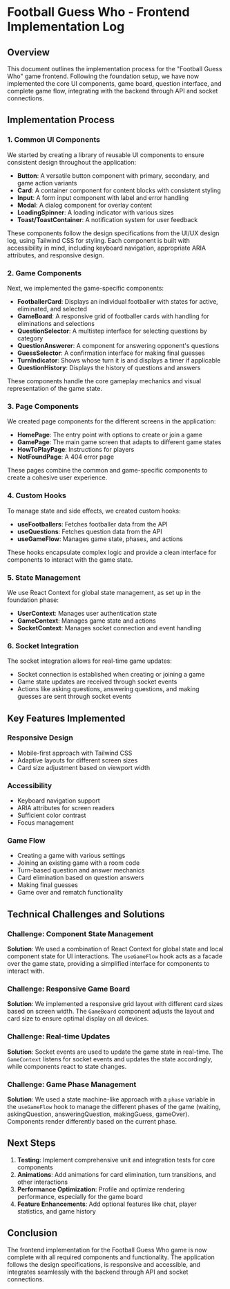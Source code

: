 # Football Guess Who - Frontend Implementation Log

## Overview

This document outlines the implementation process for the "Football Guess Who" game frontend. Following the foundation setup, we have now implemented the core UI components, game board, question interface, and complete game flow, integrating with the backend through API and socket connections.

## Implementation Process

### 1. Common UI Components

We started by creating a library of reusable UI components to ensure consistent design throughout the application:

- **Button**: A versatile button component with primary, secondary, and game action variants
- **Card**: A container component for content blocks with consistent styling
- **Input**: A form input component with label and error handling
- **Modal**: A dialog component for overlay content
- **LoadingSpinner**: A loading indicator with various sizes
- **Toast/ToastContainer**: A notification system for user feedback

These components follow the design specifications from the UI/UX design log, using Tailwind CSS for styling. Each component is built with accessibility in mind, including keyboard navigation, appropriate ARIA attributes, and responsive design.

### 2. Game Components

Next, we implemented the game-specific components:

- **FootballerCard**: Displays an individual footballer with states for active, eliminated, and selected
- **GameBoard**: A responsive grid of footballer cards with handling for eliminations and selections
- **QuestionSelector**: A multistep interface for selecting questions by category
- **QuestionAnswerer**: A component for answering opponent's questions
- **GuessSelector**: A confirmation interface for making final guesses
- **TurnIndicator**: Shows whose turn it is and displays a timer if applicable
- **QuestionHistory**: Displays the history of questions and answers

These components handle the core gameplay mechanics and visual representation of the game state.

### 3. Page Components

We created page components for the different screens in the application:

- **HomePage**: The entry point with options to create or join a game
- **GamePage**: The main game screen that adapts to different game states
- **HowToPlayPage**: Instructions for players
- **NotFoundPage**: A 404 error page

These pages combine the common and game-specific components to create a cohesive user experience.

### 4. Custom Hooks

To manage state and side effects, we created custom hooks:

- **useFootballers**: Fetches footballer data from the API
- **useQuestions**: Fetches question data from the API
- **useGameFlow**: Manages game state, phases, and actions

These hooks encapsulate complex logic and provide a clean interface for components to interact with the game state.

### 5. State Management

We use React Context for global state management, as set up in the foundation phase:

- **UserContext**: Manages user authentication state
- **GameContext**: Manages game state and actions
- **SocketContext**: Manages socket connection and event handling

### 6. Socket Integration

The socket integration allows for real-time game updates:

- Socket connection is established when creating or joining a game
- Game state updates are received through socket events
- Actions like asking questions, answering questions, and making guesses are sent through socket events

## Key Features Implemented

### Responsive Design

- Mobile-first approach with Tailwind CSS
- Adaptive layouts for different screen sizes
- Card size adjustment based on viewport width

### Accessibility

- Keyboard navigation support
- ARIA attributes for screen readers
- Sufficient color contrast
- Focus management

### Game Flow

- Creating a game with various settings
- Joining an existing game with a room code
- Turn-based question and answer mechanics
- Card elimination based on question answers
- Making final guesses
- Game over and rematch functionality

## Technical Challenges and Solutions

### Challenge: Component State Management

**Solution**: We used a combination of React Context for global state and local component state for UI interactions. The `useGameFlow` hook acts as a facade over the game state, providing a simplified interface for components to interact with.

### Challenge: Responsive Game Board

**Solution**: We implemented a responsive grid layout with different card sizes based on screen width. The `GameBoard` component adjusts the layout and card size to ensure optimal display on all devices.

### Challenge: Real-time Updates

**Solution**: Socket events are used to update the game state in real-time. The `GameContext` listens for socket events and updates the state accordingly, while components react to state changes.

### Challenge: Game Phase Management

**Solution**: We used a state machine-like approach with a `phase` variable in the `useGameFlow` hook to manage the different phases of the game (waiting, askingQuestion, answeringQuestion, makingGuess, gameOver). Components render differently based on the current phase.

## Next Steps

1. **Testing**: Implement comprehensive unit and integration tests for core components
2. **Animations**: Add animations for card elimination, turn transitions, and other interactions
3. **Performance Optimization**: Profile and optimize rendering performance, especially for the game board
4. **Feature Enhancements**: Add optional features like chat, player statistics, and game history

## Conclusion

The frontend implementation for the Football Guess Who game is now complete with all required components and functionality. The application follows the design specifications, is responsive and accessible, and integrates seamlessly with the backend through API and socket connections. 
